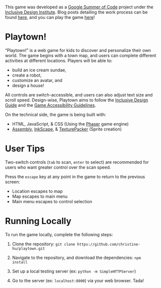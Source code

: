 This game was developed as a [Google Summer of Code](https://summerofcode.withgoogle.com/) project under the [Inclusive Design Institute](https://inclusivedesign.ca/). Blog posts detailing the work process can be found [here](http://blog.christinehu.org/search/label/gsoc), and you can play the game [here](https://christine-hu.github.io/playtown/)!

# Playtown!

“Playtown!” is a web game for kids to discover and personalize their own world. The game begins with a town map, and users can complete different activities at different locations. Players will be able to: 
- build an ice cream sundae,
- create a robot,
- customize an avatar, and
- design a house!

All controls are switch-accessible, and users can also adjust text size and scroll speed. Design-wise, Playtown aims to follow the [Inclusive Design Guide](https://guide.inclusivedesign.ca/index.html) and the [Game Accessibility Guidelines](http://gameaccessibilityguidelines.com/full-list/).


On the technical side, the game is being built with:
- HTML, JavaScript, & CSS (Using the [Phaser](http://phaser.io/) game engine)
- [Assembly](http://assemblyapp.co/), [InkScape](https://inkscape.org/en/), & [TexturePacker](https://www.codeandweb.com/texturepacker) (Sprite creation)

# User Tips

Two-switch controls (`tab` to scan, `enter` to select) are recommended for users who want greater control over the scan speed. 

Press the `escape` key at any point in the game to return to the previous screen: 
  * Location escapes to map
  * Map escapes to main menu
  * Main menu escapes to control selection

# Running Locally
To run the game locally, complete the following steps: 

1. Clone the repository: `git clone https://github.com/christine-hu/playtown.git` 

2. Navigate to the repository, and download the dependencies: `npm install`

3. Set up a local testing server (ex: `python -m SimpleHTTPServer`)

4. Go to the server (ex: `localhost:8000`) via your web browser. Tada!
